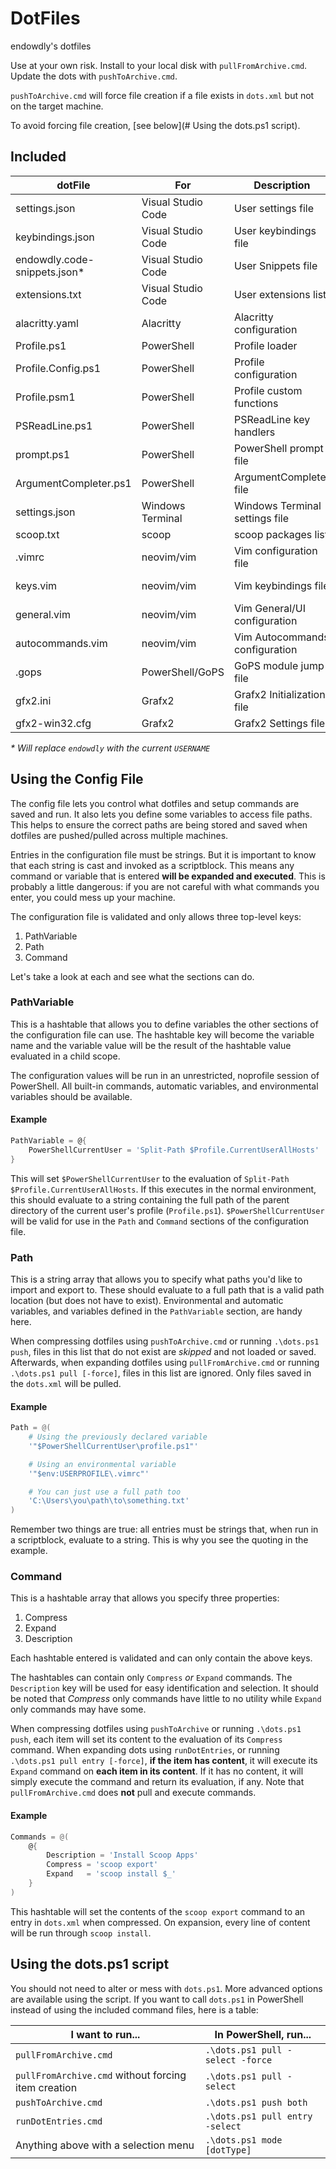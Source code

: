 # DotFiles

<!-- markdownlint-disable MD024 -->

endowdly's dotfiles

Use at your own risk.
Install to your local disk with `pullFromArchive.cmd`.
Update the dots with `pushToArchive.cmd`.

`pushToArchive.cmd` will force file creation if a file exists in `dots.xml` but not on the target machine.

To avoid forcing file creation, [see below](# Using the dots.ps1 script).

## Included

dotFile                      | For                | Description                    | Status
-----------------------------|--------------------|--------------------------------|------------
settings.json                | Visual Studio Code | User settings file             | Active
keybindings.json             | Visual Studio Code | User keybindings file          | Active
endowdly.code-snippets.json* | Visual Studio Code | User Snippets file             | Active
extensions.txt               | Visual Studio Code | User extensions list           | Active
alacritty.yaml               | Alacritty          | Alacritty configuration        | Semi-Active
Profile.ps1                  | PowerShell         | Profile loader                 | Active
Profile.Config.ps1           | PowerShell         | Profile configuration          | Active
Profile.psm1                 | PowerShell         | Profile custom functions       | Active
PSReadLine.ps1               | PowerShell         | PSReadLine key handlers        | Active
prompt.ps1                   | PowerShell         | PowerShell prompt file         | Active
ArgumentCompleter.ps1        | PowerShell         | ArgumentCompleter file         | Active
settings.json                | Windows Terminal   | Windows Terminal settings file | Active
scoop.txt                    | scoop              | scoop packages list            | Active
.vimrc                       | neovim/vim         | Vim configuration file         | Semi-Active
keys.vim                     | neovim/vim         | Vim keybindings file           | Semi-Active
general.vim                  | neovim/vim         | Vim General/UI configuration   | Semi-Active
autocommands.vim             | neovim/vim         | Vim Autocommands configuration | Semi-Active
.gops                        | PowerShell/GoPS    | GoPS module jump file          | Active
gfx2.ini                     | Grafx2             | Grafx2 Initialization file     | Active
gfx2-win32.cfg               | Grafx2             | Grafx2 Settings file           | Active

_* Will replace `endowdly` with the current `USERNAME`_

## Using the Config File

The config file lets you control what dotfiles and setup commands are saved and run.
It also lets you define some variables to access file paths.
This helps to ensure the correct paths are being stored and saved when dotfiles are pushed/pulled across multiple machines.

Entries in the configuration file must be strings.
But it is important to know that each string is cast and invoked as a scriptblock.
This means any command or variable that is entered **will be expanded and executed**.
This is probably a little dangerous: if you are not careful with what commands you enter, you could mess up your machine.

The configuration file is validated and only allows three top-level keys:

1. PathVariable
2. Path
3. Command

Let's take a look at each and see what the sections can do.

### PathVariable

This is a hashtable that allows you to define variables the other sections of the configuration file can use.
The hashtable key will become the variable name and the variable value will be the result of the hashtable value evaluated in a child scope.

The configuration values will be run in an unrestricted, noprofile session of PowerShell.
All built-in commands, automatic variables, and environmental variables should be available.

#### Example

```powershell
PathVariable = @{
    PowerShellCurrentUser = 'Split-Path $Profile.CurrentUserAllHosts'
}
```

This will set `$PowerShellCurrentUser` to the evaluation of `Split-Path $Profile.CurrentUserAllHosts`.
If this executes in the normal environment, this should evaluate to a string containing the full path of the parent directory of the current user's profile (`Profile.ps1`).
`$PowerShellCurrentUser` will be valid for use in the `Path` and `Command` sections of the configuration file.

### Path

This is a string array that allows you to specify what paths you'd like to import and export to.
These should evaluate to a full path that is a valid path location (but does not have to exist).
Environmental and automatic variables, and variables defined in the `PathVariable` section, are handy here.

When compressing dotfiles using `pushToArchive.cmd` or running `.\dots.ps1 push`, files in this list that do not exist are _skipped_ and not loaded or saved.
Afterwards, when expanding dotfiles using `pullFromArchive.cmd` or running `.\dots.ps1 pull [-force]`, files in this list are ignored.
Only files saved in the `dots.xml` will be pulled.

#### Example

```powershell
Path = @(
    # Using the previously declared variable
    '"$PowerShellCurrentUser\profile.ps1"'

    # Using an environmental variable
    '"$env:USERPROFILE\.vimrc"'

    # You can just use a full path too
    'C:\Users\you\path\to\something.txt' 
)
```

Remember two things are true: all entries must be strings that, when run in a scriptblock, evaluate to a string.
This is why you see the quoting in the example.

### Command

This is a hashtable array that allows you specify three properties:

1. Compress
2. Expand
3. Description

Each hashtable entered is validated and can only contain the above keys.

The hashtables can contain only `Compress` _or_ `Expand` commands.
The `Description` key will be used for easy identification and selection.
It should be noted that _Compress_ only commands have little to no utility while `Expand` only commands may have some.

When compressing dotfiles using `pushToArchive` or running `.\dots.ps1 push`, each item will set its content to the evaluation of its `Compress` command.
When expanding dots using `runDotEntries`, or running `.\dots.ps1 pull entry [-force]`, **if the item has content**, it will execute its `Expand` command on **each item in its content**.
If it has no content, it will simply execute the command and return its evaluation, if any.
Note that `pullFromArchive.cmd` does **not** pull and execute commands.

#### Example

```powershell
Commands = @(
    @{
        Description = 'Install Scoop Apps'
        Compress = 'scoop export'
        Expand   = 'scoop install $_'
    }
)
```

This hashtable will set the contents of the `scoop export` command to an entry in `dots.xml` when compressed.
On expansion, every line of content will be run through `scoop install`.

## Using the dots.ps1 script

You should not need to alter or mess with `dots.ps1`.
More advanced options are available using the script.
If you want to call `dots.ps1` in PowerShell instead of using the included command files, here is a table:

I want to run...                                    | In PowerShell, run...
----------------------------------------------------|---------------------------------
`pullFromArchive.cmd`                               | `.\dots.ps1 pull -select -force`
`pullFromArchive.cmd` without forcing item creation | `.\dots.ps1 pull -select`
`pushToArchive.cmd`                                 | `.\dots.ps1 push both`
`runDotEntries.cmd`                                 | `.\dots.ps1 pull entry -select`
Anything above with a selection menu                | `.\dots.ps1 mode [dotType]`

